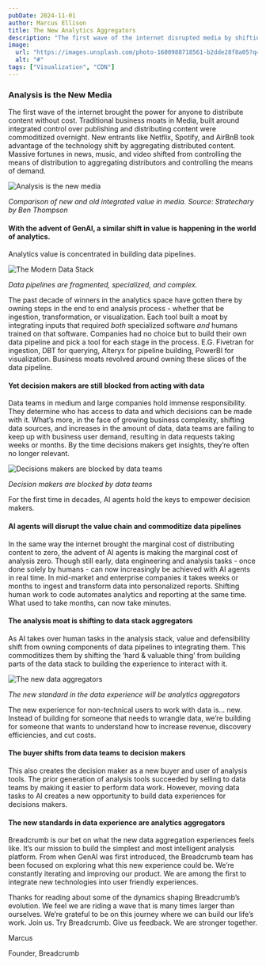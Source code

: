 ```yaml
---
pubDate: 2024-11-01
author: Marcus Ellison
title: The New Analytics Aggregators
description: "The first wave of the internet disrupted media by shifting competitive advantage from distribution to media. Now, thanks to GenAI, a similar phenomena is happening in the world of analytics."
image:
  url: "https://images.unsplash.com/photo-1600988718561-b2dde28f8a05?q=80&w=2835&auto=format&fit=crop&ixlib=rb-4.0.3&ixid=M3wxMjA3fDB8MHxwaG90by1wYWdlfHx8fGVufDB8fHx8fA%3D%3D"
  alt: "#"
tags: ["Visualization", "CDN"]
---
```

### **Analysis is the New Media**

The first wave of the internet brought the power for anyone to distribute content without cost. Traditional business moats in Media, built around integrated control over publishing and distributing content were commoditized overnight. New entrants like Netflix, Spotify, and AirBnB took advantage of the technology shift by aggregating distributed content. Massive fortunes in news, music, and video shifted from controlling the means of distribution to aggregating distributors and controlling the means of demand.

![Analysis is the new media](https://img.plasmic.app/img-optimizer/v1/img?src=48e640b826c6df65a5a97be40401540f.png&f=webp&q=75)

_Comparison of new and old integrated value in media. Source: Stratechary by Ben Thompson_

#### **With the advent of GenAI, a similar shift in value is happening in the world of analytics.**

Analytics value is concentrated in building data pipelines.

![The Modern Data Stack](https://img.plasmic.app/img-optimizer/v1/img?src=5b397bad83f3c28caa27acc1dc25f25e.png&f=webp&q=75)

_Data pipelines are fragmented, specialized, and complex._

The past decade of winners in the analytics space have gotten there by owning steps in the end to end analysis process - whether that be ingestion, transformation, or visualization. Each tool built a moat by integrating inputs that required _both_ specialized software _and_ humans trained on that software. Companies had no choice but to build their own data pipeline and pick a tool for each stage in the process. E.G. Fivetran for ingestion, DBT for querying, Alteryx for pipeline building, PowerBI for visualization. Business moats revolved around owning these slices of the data pipeline.

#### **Yet decision makers are still blocked from acting with data**

Data teams in medium and large companies hold immense responsibility. They determine who has access to data and which decisions can be made with it. What’s more, in the face of growing business complexity, shifting data sources, and increases in the amount of data, data teams are failing to keep up with business user demand, resulting in data requests taking weeks or months. By the time decisions makers get insights, they’re often no longer relevant.

![Decisions makers are blocked by data teams](https://img.plasmic.app/img-optimizer/v1/img?src=8e98b5cd2bd0675042345a8889c43fb7.png&f=webp&q=75)

_Decision makers are blocked by data teams_

For the first time in decades, AI agents hold the keys to empower decision makers.

#### **AI agents will disrupt the value chain and commoditize data pipelines**

In the same way the internet brought the marginal cost of distributing content to zero, the advent of AI agents is making the marginal cost of analysis zero. Though still early, data engineering and analysis tasks - once done solely by humans - can now increasingly be achieved with AI agents in real time. In mid-market and enterprise companies it takes weeks or months to ingest and transform data into personalized reports. Shifting human work to code automates analytics and reporting at the same time. What used to take months, can now take minutes.

#### **The analysis moat is shifting to data stack aggregators**

As AI takes over human tasks in the analysis stack, value and defensibility shift from owning components of data pipelines to integrating them. This commoditizes them by shifting the ‘hard & valuable thing’ from building parts of the data stack to building the experience to interact with it.

![The new data aggregators](https://img.plasmic.app/img-optimizer/v1/img?src=419379cfd440b8a9433027aa7440863e.png&f=webp&q=75)

_The new standard in the data experience will be analytics aggregators_

The new experience for non-technical users to work with data is… new. Instead of building for someone that needs to wrangle data, we’re building for someone that wants to understand how to increase revenue, discovery efficiencies, and cut costs.

#### **The buyer shifts from data teams to decision makers**

This also creates the decision maker as a new buyer and user of analysis tools. The prior generation of analysis tools succeeded by selling to data teams by making it easier to perform data work. However, moving data tasks to AI creates a new opportunity to build data experiences for decisions makers.

#### **The new standards in data experience are analytics aggregators**

Breadcrumb is our bet on what the new data aggregation experiences feels like. It’s our mission to build the simplest and most intelligent analysis platform. From when GenAI was first introduced, the Breadcrumb team has been focused on exploring what this new experience could be. We’re constantly iterating and improving our product. We are among the first to integrate new technologies into user friendly experiences.

Thanks for reading about some of the dynamics shaping Breadcrumb’s evolution. We feel we are riding a wave that is many times larger than ourselves. We’re grateful to be on this journey where we can build our life’s work. Join us. Try Breadcrumb. Give us feedback. We are stronger together.

Marcus

Founder, Breadcrumb